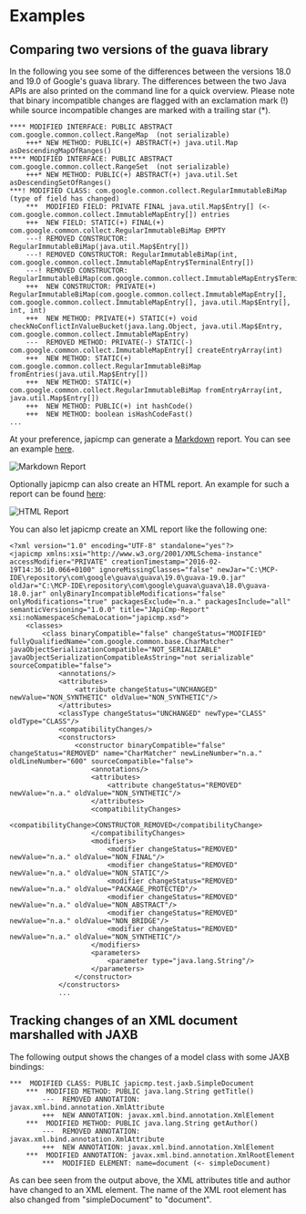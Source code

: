 Examples
========

Comparing two versions of the guava library
-------------------------------------------

In the following you see some of the differences between the versions 18.0 and 19.0 of Google's guava library.
The differences between the two Java APIs are also printed on the command line for a quick overview.
Please note that binary incompatible changes are flagged with an exclamation mark (!) while source incompatible changes
are marked with a trailing star (*).

```
**** MODIFIED INTERFACE: PUBLIC ABSTRACT com.google.common.collect.RangeMap  (not serializable)
	+++* NEW METHOD: PUBLIC(+) ABSTRACT(+) java.util.Map asDescendingMapOfRanges()
**** MODIFIED INTERFACE: PUBLIC ABSTRACT com.google.common.collect.RangeSet  (not serializable)
	+++* NEW METHOD: PUBLIC(+) ABSTRACT(+) java.util.Set asDescendingSetOfRanges()
***! MODIFIED CLASS: com.google.common.collect.RegularImmutableBiMap  (type of field has changed)
	***  MODIFIED FIELD: PRIVATE FINAL java.util.Map$Entry[] (<- com.google.common.collect.ImmutableMapEntry[]) entries
	+++  NEW FIELD: STATIC(+) FINAL(+) com.google.common.collect.RegularImmutableBiMap EMPTY
	---! REMOVED CONSTRUCTOR: RegularImmutableBiMap(java.util.Map$Entry[])
	---! REMOVED CONSTRUCTOR: RegularImmutableBiMap(int, com.google.common.collect.ImmutableMapEntry$TerminalEntry[])
	---! REMOVED CONSTRUCTOR: RegularImmutableBiMap(com.google.common.collect.ImmutableMapEntry$TerminalEntry[])
	+++  NEW CONSTRUCTOR: PRIVATE(+) RegularImmutableBiMap(com.google.common.collect.ImmutableMapEntry[], com.google.common.collect.ImmutableMapEntry[], java.util.Map$Entry[], int, int)
	+++  NEW METHOD: PRIVATE(+) STATIC(+) void checkNoConflictInValueBucket(java.lang.Object, java.util.Map$Entry, com.google.common.collect.ImmutableMapEntry)
	---  REMOVED METHOD: PRIVATE(-) STATIC(-) com.google.common.collect.ImmutableMapEntry[] createEntryArray(int)
	+++  NEW METHOD: STATIC(+) com.google.common.collect.RegularImmutableBiMap fromEntries(java.util.Map$Entry[])
	+++  NEW METHOD: STATIC(+) com.google.common.collect.RegularImmutableBiMap fromEntryArray(int, java.util.Map$Entry[])
	+++  NEW METHOD: PUBLIC(+) int hashCode()
	+++  NEW METHOD: boolean isHashCodeFast()
...
```

At your preference, japicmp can generate a [Markdown](https://www.markdownguide.org/) report.
You can see an example [here](https://github.com/siom79/japicmp/blob/master/doc/japicmp_guava.md).

![Markdown Report](https://raw.github.com/siom79/japicmp/master/doc/japicmp_guava_markdown.png)

Optionally japicmp can also create an HTML report.
An example for such a report can be found [here](http://htmlpreview.github.io/?https://github.com/siom79/japicmp/blob/master/doc/japicmp_guava.html):

<img src="https://raw.github.com/siom79/japicmp/master/doc/japicmp_guava.png" alt="HTML Report"></img>

You can also let japicmp create an XML report like the following one:

```
<?xml version="1.0" encoding="UTF-8" standalone="yes"?>
<japicmp xmlns:xsi="http://www.w3.org/2001/XMLSchema-instance" accessModifier="PRIVATE" creationTimestamp="2016-02-19T14:36:10.066+0100" ignoreMissingClasses="false" newJar="C:\MCP-IDE\repository\com\google\guava\guava\19.0\guava-19.0.jar" oldJar="C:\MCP-IDE\repository\com\google\guava\guava\18.0\guava-18.0.jar" onlyBinaryIncompatibleModifications="false" onlyModifications="true" packagesExclude="n.a." packagesInclude="all" semanticVersioning="1.0.0" title="JApiCmp-Report" xsi:noNamespaceSchemaLocation="japicmp.xsd">
    <classes>
        <class binaryCompatible="false" changeStatus="MODIFIED" fullyQualifiedName="com.google.common.base.CharMatcher" javaObjectSerializationCompatible="NOT_SERIALIZABLE" javaObjectSerializationCompatibleAsString="not serializable" sourceCompatible="false">
            <annotations/>
            <attributes>
                <attribute changeStatus="UNCHANGED" newValue="NON_SYNTHETIC" oldValue="NON_SYNTHETIC"/>
            </attributes>
            <classType changeStatus="UNCHANGED" newType="CLASS" oldType="CLASS"/>
            <compatibilityChanges/>
            <constructors>
                <constructor binaryCompatible="false" changeStatus="REMOVED" name="CharMatcher" newLineNumber="n.a." oldLineNumber="600" sourceCompatible="false">
                    <annotations/>
                    <attributes>
                        <attribute changeStatus="REMOVED" newValue="n.a." oldValue="NON_SYNTHETIC"/>
                    </attributes>
                    <compatibilityChanges>
                        <compatibilityChange>CONSTRUCTOR_REMOVED</compatibilityChange>
                    </compatibilityChanges>
                    <modifiers>
                        <modifier changeStatus="REMOVED" newValue="n.a." oldValue="NON_FINAL"/>
                        <modifier changeStatus="REMOVED" newValue="n.a." oldValue="NON_STATIC"/>
                        <modifier changeStatus="REMOVED" newValue="n.a." oldValue="PACKAGE_PROTECTED"/>
                        <modifier changeStatus="REMOVED" newValue="n.a." oldValue="NON_ABSTRACT"/>
                        <modifier changeStatus="REMOVED" newValue="n.a." oldValue="NON_BRIDGE"/>
                        <modifier changeStatus="REMOVED" newValue="n.a." oldValue="NON_SYNTHETIC"/>
                    </modifiers>
                    <parameters>
                        <parameter type="java.lang.String"/>
                    </parameters>
                </constructor>
            </constructors>
			...
```

Tracking changes of an XML document marshalled with JAXB
--------------------------------------------------------

The following output shows the changes of a model class with some JAXB bindings:

	***  MODIFIED CLASS: PUBLIC japicmp.test.jaxb.SimpleDocument
		***  MODIFIED METHOD: PUBLIC java.lang.String getTitle()
			---  REMOVED ANNOTATION: javax.xml.bind.annotation.XmlAttribute
			+++  NEW ANNOTATION: javax.xml.bind.annotation.XmlElement
		***  MODIFIED METHOD: PUBLIC java.lang.String getAuthor()
			---  REMOVED ANNOTATION: javax.xml.bind.annotation.XmlAttribute
			+++  NEW ANNOTATION: javax.xml.bind.annotation.XmlElement
		***  MODIFIED ANNOTATION: javax.xml.bind.annotation.XmlRootElement
			***  MODIFIED ELEMENT: name=document (<- simpleDocument)

As can bee seen from the output above, the XML attributes title and author have changed to an XML element. The name of the XML root element has also changed from "simpleDocument" to "document".
